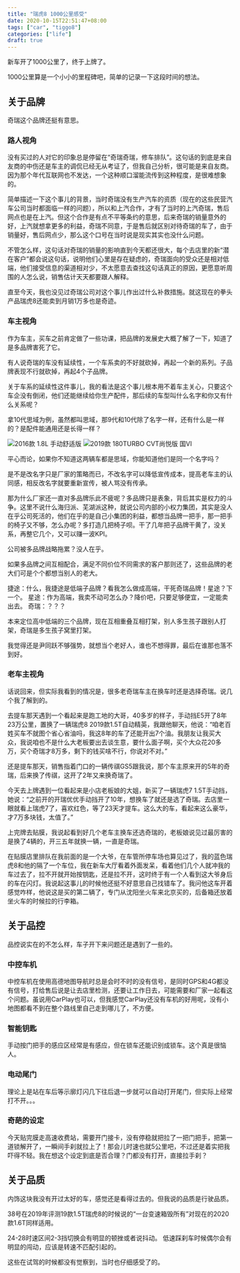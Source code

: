 ```yaml
---
title: "瑞虎8 1000公里感受"
date: 2020-10-15T22:51:47+08:00
tags: ["car", "tiggo8"]
categories: ["life"]
draft: true
---
```


新车开了1000公里了，终于上牌了。

<!--more-->

1000公里算是一个小小的里程碑吧，简单的记录一下这段时间的想法。

## 关于品牌

奇瑞这个品牌还挺有意思。

### 路人视角

没有买过的人对它的印象总是停留在“奇瑞奇瑞，修车排队”。这句话的到底是来自友商的中伤还是车主的调侃已经无从考证了，但我自己分析，很可能是来自友商。因为那个年代互联网也不发达，一个这种顺口溜能流传到这种程度，是很难想象的。

简单描述一下这个事儿的背景，当时奇瑞没有生产汽车的资质（现在的这些民营汽车公司当时都面临一样的问题），所以和上汽合作，才有了当时的上汽奇瑞，售后网点也是在上汽。但这个合作是有点不平等条约的意思，后来奇瑞的销量意外的好，上汽就想拿更多的利益，奇瑞不同意，于是售后就区别对待奇瑞的车了，由于销量好，售后网点少，那么这个口号在当时说是现实其实也没什么问题。

不管怎么样，这句话对奇瑞的销量的影响直到今天都还很大，每个去店里的新“潜在客户”都会说这句话，说明他们心里是存在疑虑的，奇瑞面向的受众还是相对低端，他们接受信息的渠道相对少，不太愿意去查找这句话真正的原因，更愿意听周围的人怎么说，销售估计天天都要跟人解释。

直至今天，我也没见过奇瑞公司对这个事儿作出过什么补救措施。就这现在的拳头产品瑞虎8还能卖到月销1万多也是奇迹。

### 车主视角

作为车主，买车之前肯定做了一些功课，把品牌的发展史大概了解了一下，知道了是多品牌害死了它。

有人说奇瑞的车没有延续性，一个车系卖的不好就砍掉，再起一个新的系列。子品牌表现不行就砍掉，再起4个子品牌。

关于车系的延续性这件事儿，我的看法是这个事儿根本用不着车主关心，只要这个车企没有倒闭，他们还能继续给你生产配件，那后续的车型叫什么名字和你又有什么关系呢？

拿10代思域为例，虽然都叫思域，那9代和10代除了名字一样，还有什么是一样的？是配件能通用还是长得一样？

![2016款 1.8L 手动舒适版](/images/2020-10-15-23-23-09.png)
![2019款 180TURBO CVT尚悦版 国VI](/images/2020-10-15-23-24-14.png)

平心而论，如果你不知道这两辆车都是思域，你能知道他们是同一个名字吗？

是不是改名字只是厂家的策略而已，不改名字可以降低宣传成本，提高老车主的认同感，相反改名字就要重新宣传，被人骂没有传承。

那为什么厂家还一直对多品牌乐此不疲呢？多品牌只是表象，背后其实是权力的斗争。这里不说什么海归派、芜湖派这种，就说公司内部的小权力集团，其实是没人在乎公司死活的，他们在乎的是自己小集团的利益，都想当品牌一把手，那一把手的椅子又不够，怎么办呢？多打造几把椅子呗。干了几年把子品牌干黄了，没关系，再整它几个，又可以赚一波KPI。

公司被多品牌战略拖累？没人在乎。

如果多品牌之间互相配合，满足不同价位不同需求的客户那则还了，这些品牌的老大们可是个个都想当别人的老大。

捷途：什么，我捷途是低端子品牌？看我怎么做成高端，干死奇瑞品牌！星途？下一个。
星途：作为高端，我卖不动可怎么办？降价吧，只要足够便宜，一定能卖出去。
奇瑞：？？？

本来定位高中低端的三个品牌，现在互相重叠互相打架，别人多生孩子跟别人打架，奇瑞是多生孩子窝里打架。

我觉得还是尹同跃不够强势，就想当个老好人，谁也不想得罪，最后在谁那也落不到好。

### 老车主视角

话说回来，但实际我看到的情况是，很多老奇瑞车主在换车时还是选择奇瑞。说几个我了解到的。

去提车那天遇到一个看起来是跑工地的大哥，40多岁的样子，手动挡E5开了8年23万公里，置换了一辆瑞虎8 2019款1.5T自动精英，我跟他聊天，他说：“咱老百姓买车不就图个省心省油吗，我这8年的车了还能开出7个油。我朋友让我买大众，我说咱也不是什么大老板要出去谈生意，要什么面子啊，买个大众花20多万，买个奇瑞才8万多，剩下的钱买啥不行，你说对不对。”

还是提车那天，销售指着门口的一辆传祺GS5跟我说，那个车主原来开的5年的奇瑞，后来换了传祺，这开了2年又来换奇瑞了。

今天去上牌遇到一位看起来是小店老板娘的大姐，新买了一辆瑞虎7 1.5T手动挡，她说：“之前开的开瑞优优手动挡开了10年，想换车了就还是选了奇瑞。去店里一眼就看上瑞虎7了，喜欢红色，等了23天才提车。这么大的车，看起来这么豪华，才7万多块钱，太值了。”

上完牌去贴膜，我说起看到好几个老车主换车还选奇瑞的，老板娘说见过最厉害的是换了4辆的，开三五年就换一辆，一直是奇瑞。

在贴膜店里排队在我前面的是一个大爷，在车管所停车场也算见过了，我的蓝色瑞虎8和他的隔了一个车位，我在新车大厅看着外面发呆，看着他们几个人就冲我的车过去了，拉不开就开始按钥匙，还是拉不开，这时终于有一个人看到这大爷身后的车在闪灯。我说起这事儿的时候他还挺不好意思自己找错车了。我问他这车开着感觉咋样，他说这是买的第二辆了，专门从沈阳坐火车来北京买的，后备箱还放着坐火车的时候拉的行李箱。

## 关于品控

品控说实在的不怎么样，车子开下来问题还是遇到了一些的。

### 中控车机

中控车机在使用高德地图导航时总是会时不时的没有信号，是同时GPS和4G都没有信号，打给售后说是让去店里检测，还要让工作日去，可能需要和厂家一起看这个问题。虽说用CarPlay也可以，但我感觉CarPlay还没有车机的好用呢，没有小地图都看不到在整个路线里自己走到哪儿了，不方便。

### 智能钥匙

手动按门把手的感应区经常是有感应，但在锁车还能识别成锁车。这个真是很恼人。

### 电动尾门

理论上是站在车后等示廓灯闪几下往后退一步就可以自动打开尾门，但实际上经常打不开。。。

### 奇葩的设定

今天贴完膜走高速收费站，需要开门接卡，没有停稳就把拉了一把门把手，把第一道锁解开了，一瞬间手刹就拉上了！那会儿时速也就5公里吧，不过还是着实把我吓得不轻。我在想这个设定到底是否合理？门都没有打开，直接拉手刹？

## 关于品质

内饰这块我没有开过太好的车，感觉还是看得过去的。但我说的品质是行驶品质。

38号在2019年评测19款1.5T瑞虎8的时候说的“一台变速箱毁所有”对现在的2020款1.6T同样适用。

24-28时速区间2-3挡切换会有明显的顿挫或者说抖动。
低速踩刹车时候偶尔会有明显的闯动，应该是转速不匹配引起的。

这些在试驾的时候都没有觉察到，当时也仔细感受了的。
